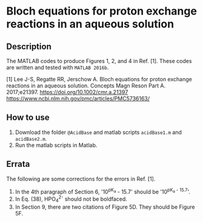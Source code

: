 # Bloch equations for proton exchange reactions in an aqueous solution

## Description

The MATLAB codes to produce Figures 1, 2, and 4 in Ref. [1]. These codes are written and tested with `MATLAB 2016b`.

[1] Lee J-S, Regatte RR, Jerschow A. Bloch equations for proton exchange reactions in an aqueous solution. Concepts Magn Reson Part A. 2017;e21397. https://doi.org/10.1002/cmr.a.21397 https://www.ncbi.nlm.nih.gov/pmc/articles/PMC5736163/

## How to use

1. Download the folder `@AcidBase` and matlab scripts `acidBase1.m` and `acidBase2.m`.
2. Run the matlab scripts in Matlab.

## Errata
The following are some corrections for the errors in Ref. [1].
1. In the 4th paragraph of Section 6, '10<sup>pK<sub>a</sub></sup> - 15.7' should be '10<sup>pK<sub>a</sub> - 15.7</sup>'.
2. In Eq. (38), HPO<sub>4</sub><sup>2-</sup> should not be boldfaced.
3. In Section 9, there are two citations of Figure 5D. They should be Figure 5F.

